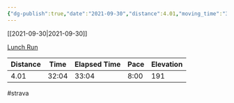 ```yaml
---
{"dg-publish":true,"date":"2021-09-30","distance":4.01,"moving_time":"32:04","elapsed_time":"33:04","pace":"8:00","total_elevation_gain":191,"url":"https://www.strava.com/activities/6044213098","permalink":"/01-personal/strava/2021-09-30-lunch-run/","dgPassFrontmatter":true}
---
```



[[2021-09-30\|2021-09-30]]

[Lunch Run](https://www.strava.com/activities/6044213098)

| Distance | Time  | Elapsed Time | Pace | Elevation |
| -------- | ----- | ------------ | ---- | --------- |
| 4.01     | 32:04 | 33:04        | 8:00 | 191       |




#strava
